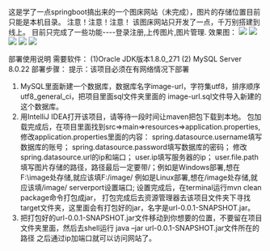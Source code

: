 这是学了一点springboot搞出来的一个图床网站（未完成），图片的存储位置目前只能是本机目录。
注意！注意！注意！
该图床网站只开发了一点，千万别搭建到线上。
目前只完成了一些功能----登录注册,上传图片,图片管理.
效果图：
![](https://img.imgdb.cn/item/60355a025f4313ce25881d3b.png)
![](https://img.imgdb.cn/item/60355a025f4313ce25881d44.png)
![](https://img.imgdb.cn/item/60355a025f4313ce25881d49.png)
![](https://img.imgdb.cn/item/60355a025f4313ce25881d4f.png)
![](https://img.imgdb.cn/item/60355a025f4313ce25881d56.png)

部署使用说明
需要软件： (1)Oracle JDK版本1.8.0_271  (2) MySQL Server 8.0.22
部署步骤：
提示：该项目必须在有网络情况下部署
1. MySQL里面新建一个数据库，数据库名字image-url，字符集utf8，排序顺序utf8_general_ci，把项目里面sql文件夹里面的
image-url.sql文件导入新建的这个数据库。
2. 用IntelliJ IDEA打开该项目，请等待一段时间让maven把包下载到本地。
包加载完成后，在项目里面找到src=>main=>resources=>application.properties,
修改application.properties里面的内容：
spring.datasource.username填写数据库的账号；
spring.datasource.password填写数据库的密码；
修改spring.datasource.url的ip和端口；
user.ip填写服务器的ip；
user.file.path填写图片存储的路径，路径最后一定要带/；例如是Windows部署,想在F:\image处存储,就应该填F:/image/  例如是Linux部署,想在/image处存储,就应该填/image/
serverport设置端口;
设置完成后，在terminal运行mvn clean package命令打包成jar，
打包完成后去资源管理器去该项目文件夹下寻找target文件夹，这里面会有打包好的jar，名字是url-0.0.1-SNAPSHOT.jar。
3. 把打包好的url-0.0.1-SNAPSHOT.jar文件移动到你想要的位置，不要留在项目文件夹里面，然后去shell运行
java  –jar  url-0.0.1-SNAPSHOT.jar文件所在的路径
之后通过ip加端口就可以访问网站了。
